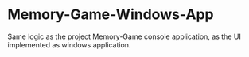 # Memory-Game-Windows-App
Same logic as the project Memory-Game console application,
as the UI implemented as windows application.
